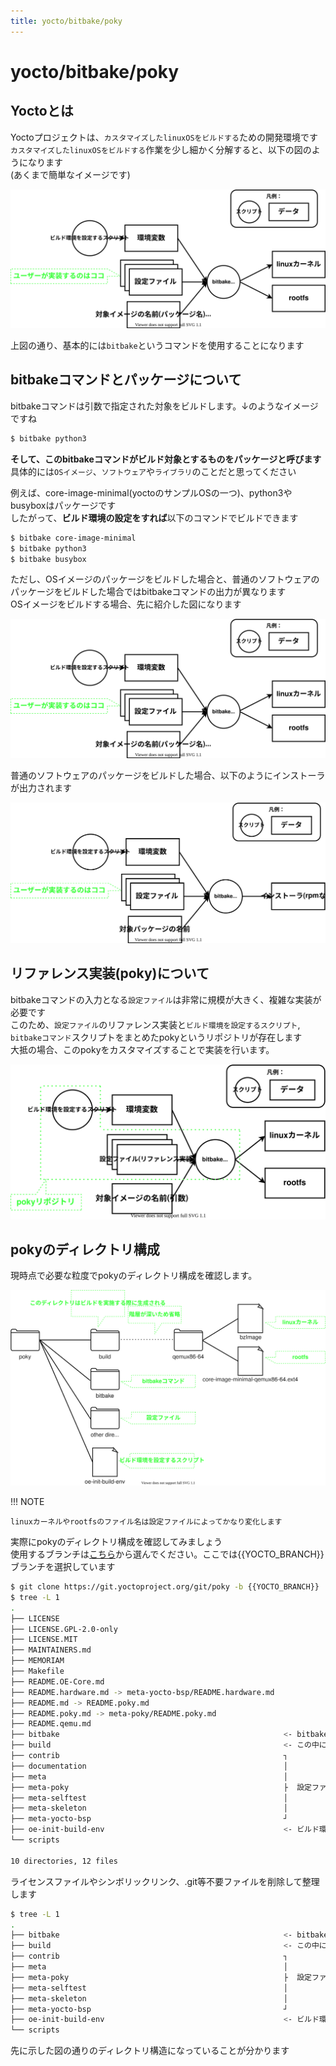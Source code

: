 ```yaml
---
title: yocto/bitbake/poky
---
```


# yocto/bitbake/poky

## Yoctoとは
Yoctoプロジェクトは、`カスタマイズしたlinuxOSをビルドする`ための開発環境です  
`カスタマイズしたlinuxOSをビルドする`作業を少し細かく分解すると、以下の図のようになります   
(あくまで簡単なイメージです)  

![](images/os-build.drawio.svg)  

上図の通り、基本的には`bitbake`というコマンドを使用することになります  

## bitbakeコマンドとパッケージについて
bitbakeコマンドは引数で指定された対象をビルドします。↓のようなイメージですね   

~~~bash
$ bitbake python3
~~~

**そして、このbitbakeコマンドがビルド対象とするものをパッケージと呼びます**  
具体的には`OSイメージ`、`ソフトウェア`や`ライブラリ`のことだと思ってください  

例えば、core-image-minimal(yoctoのサンプルOSの一つ)、python3やbusyboxはパッケージです  
したがって、**ビルド環境の設定をすれば**以下のコマンドでビルドできます   

~~~bash
$ bitbake core-image-minimal
$ bitbake python3
$ bitbake busybox
~~~

ただし、OSイメージのパッケージをビルドした場合と、普通のソフトウェアのパッケージをビルドした場合ではbitbakeコマンドの出力が異なります  
OSイメージをビルドする場合、先に紹介した図になります  

![](images/os-build.drawio.svg)  

普通のソフトウェアのパッケージをビルドした場合、以下のようにインストーラが出力されます  

![](images/package-build.drawio.svg)  


## リファレンス実装(poky)について
bitbakeコマンドの入力となる`設定ファイル`は非常に規模が大きく、複雑な実装が必要です　  
このため、`設定ファイル`のリファレンス実装と`ビルド環境を設定するスクリプト`, `bitbakeコマンド`スクリプトをまとめたpokyというリポジトリが存在します  
大抵の場合、このpokyをカスタマイズすることで実装を行います。   

![](images/inout_poky.drawio.svg)  

## pokyのディレクトリ構成
現時点で必要な粒度でpokyのディレクトリ構成を確認します。  

![](images/poky_directory.drawio.svg)

!!! NOTE

    linuxカーネルやrootfsのファイル名は設定ファイルによってかなり変化します  

実際にpokyのディレクトリ構成を確認してみましょう  
使用するブランチは[こちら](https://wiki.yoctoproject.org/wiki/Releases)から選んでください。ここでは{{YOCTO_BRANCH}}ブランチを選択しています  

~~~bash
$ git clone https://git.yoctoproject.org/git/poky -b {{YOCTO_BRANCH}}
$ tree -L 1
.
├── LICENSE
├── LICENSE.GPL-2.0-only
├── LICENSE.MIT
├── MAINTAINERS.md
├── MEMORIAM
├── Makefile
├── README.OE-Core.md
├── README.hardware.md -> meta-yocto-bsp/README.hardware.md
├── README.md -> README.poky.md
├── README.poky.md -> meta-poky/README.poky.md
├── README.qemu.md
├── bitbake                                                  <- bitbakeコマンド(を提供しているディレクトリ)
├── build                                                    <- この中にlinuxカーネルとrootfsがある
├── contrib                                                  ┐
├── documentation                                            │
├── meta                                                     │
├── meta-poky                                                ├  設定ファイル
├── meta-selftest                                            │
├── meta-skeleton                                            │
├── meta-yocto-bsp                                           ┘
├── oe-init-build-env                                        <- ビルド環境を設定するスクリプト
└── scripts

10 directories, 12 files
~~~

ライセンスファイルやシンボリックリンク、.git等不要ファイルを削除して整理します  

~~~bash
$ tree -L 1
.
├── bitbake                                                  <- bitbakeコマンド(を提供しているディレクトリ)
├── build                                                    <- この中にlinuxカーネルとrootfsがある
├── contrib                                                  ┐
├── meta                                                     │
├── meta-poky                                                ├  設定ファイル
├── meta-selftest                                            │
├── meta-skeleton                                            │
├── meta-yocto-bsp                                           ┘
├── oe-init-build-env                                        <- ビルド環境を設定するスクリプト
└── scripts
~~~

先に示した図の通りのディレクトリ構造になっていることが分かります  
